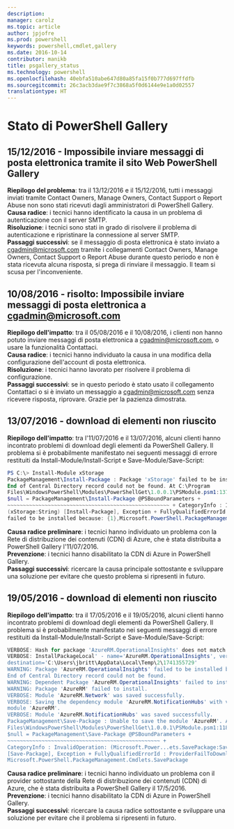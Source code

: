 ```yaml
---
description: 
manager: carolz
ms.topic: article
author: jpjofre
ms.prod: powershell
keywords: powershell,cmdlet,gallery
ms.date: 2016-10-14
contributor: manikb
title: psgallery_status
ms.technology: powershell
ms.openlocfilehash: 40ebfa510abe647d80a85fa15f0b777d697ffdfb
ms.sourcegitcommit: 26c3acb3dae9f7c3868a5f0d6144e9e1a0d02557
translationtype: HT
---
```

<a name="powershell-gallery-status"></a>Stato di PowerShell Gallery
=========================


## <a name="12152016---unable-to-send-emails-via-powershellgallery-website"></a>15/12/2016 - Impossibile inviare messaggi di posta elettronica tramite il sito Web PowerShell Gallery

__Riepilogo del problema__: tra il 13/12/2016 e il 15/12/2016, tutti i messaggi inviati tramite Contact Owners, Manage Owners, Contact Support o Report Abuse non sono stati ricevuti dagli amministratori di PowerShell Gallery.  
__Causa radice__: i tecnici hanno identificato la causa in un problema di autenticazione con il server SMTP.  
__Risoluzione__: i tecnici sono stati in grado di risolvere il problema di autenticazione e ripristinare la connessione al server SMTP.  
__Passaggi successivi__: se il messaggio di posta elettronica è stato inviato a cgadmin@microsoft.com tramite i collegamenti Contact Owners, Manage Owners, Contact Support o Report Abuse durante questo periodo e non è stata ricevuta alcuna risposta, si prega di rinviare il messaggio. Il team si scusa per l'inconveniente.  



## <a name="8102016---resolved-unable-to-send-emails-to-cgadminmicrosoftcom"></a>10/08/2016 - risolto: Impossibile inviare messaggi di posta elettronica a cgadmin@microsoft.com

__Riepilogo dell'impatto__: tra il 05/08/2016 e il 10/08/2016, i clienti non hanno potuto inviare messaggi di posta elettronica a cgadmin@microsoft.com, o usare la funzionalità Contattaci.  
__Causa radice__: i tecnici hanno individuato la causa in una modifica della configurazione dell'account di posta elettronica.  
__Risoluzione__: i tecnici hanno lavorato per risolvere il problema di configurazione.  
__Passaggi successivi__: se in questo periodo è stato usato il collegamento Contattaci o si è inviato un messaggio a cgadmin@microsoft.com senza ricevere risposta, riprovare. Grazie per la pazienza dimostrata.



## <a name="7132016---download-items-failed"></a>13/07/2016 - download di elementi non riuscito

__Riepilogo dell'impatto__: tra l'11/07/2016 e il 13/07/2016, alcuni clienti hanno incontrato problemi di download degli elementi da PowerShell Gallery. Il problema si è probabilmente manifestato nei seguenti messaggi di errore restituiti da Install-Module/Install-Script e Save-Module/Save-Script:

```PowerShell
PS C:\> Install-Module xStorage 
PackageManagement\Install-Package : Package 'xStorage' failed to be installed because: 
End of Central Directory record could not be found. At C:\Program 
Files\WindowsPowerShell\Modules\PowerShellGet\1.0.0.1\PSModule.psm1:1375 char:21 + ... 
$null = PackageManagement\Install-Package @PSBoundParameters + 
~~~~~~~~~~~~~~~~~~~~~~~~~~~~~~~~~~~~~~~~~~~~~~~~~~~~ + CategoryInfo : InvalidResult: 
(xStorage:String) [Install-Package], Exception + FullyQualifiedErrorId : Package '{0}' 
failed to be installed because: {1},Microsoft.PowerShell.PackageManagement.Cmdlets.InstallPackage 
```

__Causa radice preliminare__: i tecnici hanno individuato un problema con la Rete di distribuzione dei contenuti (CDN) di Azure, che è stata distribuita a PowerShell Gallery l'11/07/2016.  
__Prevenzione__: i tecnici hanno disabilitato la CDN di Azure in PowerShell Gallery.  
__Passaggi successivi__: ricercare la causa principale sottostante e sviluppare una soluzione per evitare che questo problema si ripresenti in futuro.


## <a name="5192016---download-items-failed"></a>19/05/2016 - download di elementi non riuscito
__Riepilogo dell'impatto__: tra il 17/05/2016 e il 19/05/2016, alcuni clienti hanno incontrato problemi di download degli elementi da PowerShell Gallery. Il problema si è probabilmente manifestato nei seguenti messaggi di errore restituiti da Install-Module/Install-Script e Save-Module/Save-Script:

```PowerShell
VERBOSE: Hash for package 'AzureRM.OperationalInsights' does not match hash provided from the server.
VERBOSE: InstallPackageLocal' - name='AzureRM.OperationalInsights', version='1.0.8',
destination='C:\Users\jbritt\AppData\Local\Temp\2\1741355729'
WARNING: Package 'AzureRM.OperationalInsights' failed to be installed because: 
End of Central Directory record could not be found. 
WARNING: Dependent Package 'AzureRM.OperationalInsights' failed to install. 
WARNING: Package 'AzureRM' failed to install. 
VERBOSE: Module 'AzureRM.Network' was saved successfully. 
VERBOSE: Saving the dependency module 'AzureRM.NotificationHubs' with version '1.0.8' for the 
module 'AzureRM'. 
VERBOSE: Module 'AzureRM.NotificationHubs' was saved successfully. 
PackageManagement\Save-Package : Unable to save the module 'AzureRM'. At C:\Program 
Files\WindowsPowerShell\Modules\PowerShellGet\1.0.0.1\PSModule.psm1:1187 char:21 + 
$null = PackageManagement\Save-Package @PSBoundParameters + 
~~~~~~~~~~~~~~~~~~~~~~~~~~~~~~~~~~~~~~~~~~~~~~~~~ + 
CategoryInfo : InvalidOperation: (Microsoft.Power...ets.SavePackage:SavePackage) 
[Save-Package], Exception + FullyQualifiedErrorId : ProviderFailToDownloadFile,
Microsoft.PowerShell.PackageManagement.Cmdlets.SavePackage 
```

__Causa radice preliminare__: i tecnici hanno individuato un problema con il provider sottostante della Rete di distribuzione dei contenuti (CDN) di Azure, che è stata distribuita a PowerShell Gallery il 17/5/2016.  
__Prevenzione__: i tecnici hanno disabilitato la CDN di Azure in PowerShell Gallery.  
__Passaggi successivi__: ricercare la causa radice sottostante e sviluppare una soluzione per evitare che il problema si ripresenti in futuro.

